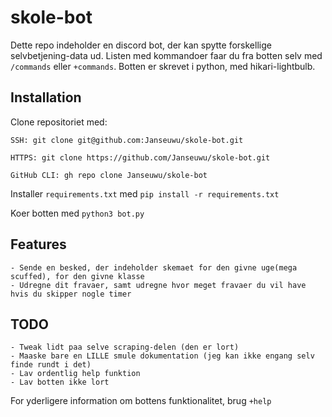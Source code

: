 # skole-bot
Dette repo indeholder en discord bot, der kan spytte forskellige selvbetjening-data ud. Listen med kommandoer faar du fra botten selv med `/commands` eller `+commands`. Botten er skrevet i python, med hikari-lightbulb.

## Installation
Clone repositoriet med: <br>
```
SSH: git clone git@github.com:Janseuwu/skole-bot.git

HTTPS: git clone https://github.com/Janseuwu/skole-bot.git

GitHub CLI: gh repo clone Janseuwu/skole-bot
```

Installer `requirements.txt` med `pip install -r requirements.txt`

Koer botten med `python3 bot.py`

## Features
	- Sende en besked, der indeholder skemaet for den givne uge(mega scuffed), for den givne klasse
	- Udregne dit fravaer, samt udregne hvor meget fravaer du vil have hvis du skipper nogle timer
## TODO
	- Tweak lidt paa selve scraping-delen (den er lort)
	- Maaske bare en LILLE smule dokumentation (jeg kan ikke engang selv finde rundt i det)
	- Lav ordentlig help funktion
	- Lav botten ikke lort

For yderligere information om bottens funktionalitet, brug `+help`
